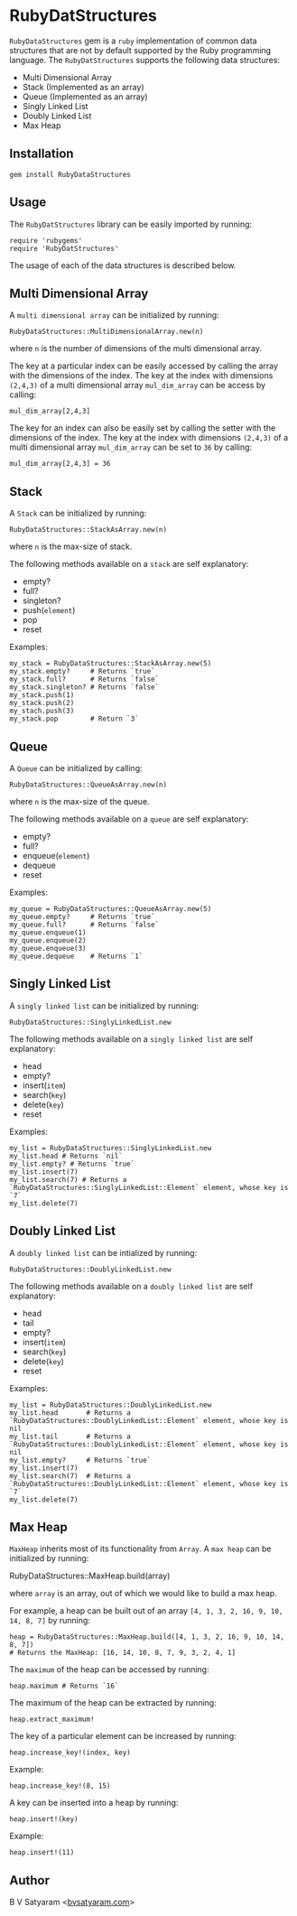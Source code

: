 RubyDatStructures
=============

`RubyDataStructures` gem is a `ruby` implementation of common data structures that are not by default supported by the Ruby programming language.
The `RubyDatStructures` supports the following data structures:

- Multi Dimensional Array
- Stack (Implemented as an array)
- Queue (Implemented as an array)
- Singly Linked List
- Doubly Linked List
- Max Heap

Installation
------------

    gem install RubyDataStructures

Usage
-----

The `RubyDatStructures` library can be easily imported by running:

    require 'rubygems'
    require 'RubyDatStructures'

The usage of each of the data structures is described below.

## Multi Dimensional Array

A `multi dimensional array` can be initialized by running:

    RubyDataStructures::MultiDimensionalArray.new(n)

where `n` is the number of dimensions of the multi dimensional array.

The key at a particular index can be easily accessed by calling the array with the dimensions of the index.
The key at the index with dimensions `(2,4,3)` of a multi dimensional array `mul_dim_array` can be access by calling:

    mul_dim_array[2,4,3]

The key for an index can also be easily set by calling the setter with the dimensions of the index.
The key at the index with dimensions `(2,4,3)` of a multi dimensional array `mul_dim_array` can be set to `36` by calling:

    mul_dim_array[2,4,3] = 36

## Stack

A `Stack` can be initialized by running:

    RubyDataStructures::StackAsArray.new(n)

where `n` is the max-size of stack.

The following methods available on a `stack` are self explanatory:

- empty?
- full?
- singleton?
- push(`element`)
- pop
- reset

Examples:

    my_stack = RubyDataStructures::StackAsArray.new(5)
    my_stack.empty?     # Returns `true`
    my_stack.full?      # Returns `false`
    my_stack.singleton? # Returns `false`
    my_stack.push(1)
    my_stack.push(2)
    my_stach.push(3)
    my_stack.pop        # Return `3`

## Queue

A `Queue` can be initialized by calling:

    RubyDataStructures::QueueAsArray.new(n)

where `n` is the max-size of the queue.

The following methods available on a `queue` are self explanatory:

- empty?
- full?
- enqueue(`element`)
- dequeue
- reset

Examples:

    my_queue = RubyDataStructures::QueueAsArray.new(5)
    my_queue.empty?     # Returns `true`
    my_queue.full?      # Returns `false`
    my_queue.enqueue(1)
    my_queue.enqueue(2)
    my_queue.enqueue(3)
    my_queue.dequeue    # Returns `1`

## Singly Linked List

A `singly linked list` can be initialized by running:

    RubyDataStructures::SinglyLinkedList.new

The following methods available on a  `singly linked list` are self explanatory:

- head
- empty?
- insert(`item`)
- search(`key`)
- delete(`key`)
- reset

Examples:

    my_list = RubyDataStructures::SinglyLinkedList.new
    my_list.head # Returns `nil`
    my_list.empty? # Returns `true`
    my_list.insert(7)
    my_list.search(7) # Returns a `RubyDataStructures::SinglyLinkedList::Element` element, whose key is `7`
    my_list.delete(7)

## Doubly Linked List

A `doubly linked list` can be intialized by running:

    RubyDataStructures::DoublyLinkedList.new

The following methods available on a  `doubly linked list` are self explanatory:

- head
- tail
- empty?
- insert(`item`)
- search(`key`)
- delete(`key`)
- reset

Examples:

    my_list = RubyDataStructures::DoublyLinkedList.new
    my_list.head       # Returns a `RubyDataStructures::DoublyLinkedList::Element` element, whose key is nil
    my_list.tail       # Returns a `RubyDataStructures::DoublyLinkedList::Element` element, whose key is nil
    my_list.empty?     # Returns `true`
    my_list.insert(7)
    my_list.search(7)  # Returns a `RubyDataStructures::DoublyLinkedList::Element` element, whose key is `7`
    my_list.delete(7)

## Max Heap

`MaxHeap` inherits most of its functionality from `Array`.
A `max heap` can be initialized by running:

  RubyDataStructures::MaxHeap.build(array)

where `array` is an array, out of which we would like to build a max heap.

For example, a heap can be built out of an array `[4, 1, 3, 2, 16, 9, 10, 14, 8, 7]` by running:

    heap = RubyDataStructures::MaxHeap.build([4, 1, 3, 2, 16, 9, 10, 14, 8, 7])
    # Returns the MaxHeap: [16, 14, 10, 8, 7, 9, 3, 2, 4, 1]

The `maximum` of the heap can be accessed by running:

    heap.maximum # Returns `16`

The maximum of the heap can be extracted by running:

    heap.extract_maximum!

The key of a particular element can be increased by running:

    heap.increase_key!(index, key)

Example:

    heap.increase_key!(8, 15)

A key can be inserted into a heap by running:

    heap.insert!(key)

Example:

    heap.insert!(11)


Author
------

B V Satyaram <[bvsatyaram.com](http://bvsatyaram.com)>